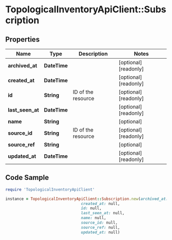 # TopologicalInventoryApiClient::Subscription

## Properties

Name | Type | Description | Notes
------------ | ------------- | ------------- | -------------
**archived_at** | **DateTime** |  | [optional] [readonly] 
**created_at** | **DateTime** |  | [optional] [readonly] 
**id** | **String** | ID of the resource | [optional] [readonly] 
**last_seen_at** | **DateTime** |  | [optional] [readonly] 
**name** | **String** |  | [optional] 
**source_id** | **String** | ID of the resource | [optional] [readonly] 
**source_ref** | **String** |  | [optional] 
**updated_at** | **DateTime** |  | [optional] [readonly] 

## Code Sample

```ruby
require 'TopologicalInventoryApiClient'

instance = TopologicalInventoryApiClient::Subscription.new(archived_at: null,
                                 created_at: null,
                                 id: null,
                                 last_seen_at: null,
                                 name: null,
                                 source_id: null,
                                 source_ref: null,
                                 updated_at: null)
```


